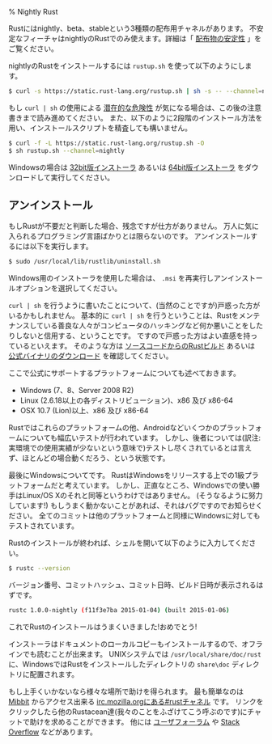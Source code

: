 % Nightly Rust
<!-- % Nightly Rust -->

<!-- Rust provides three distribution channels for Rust: nightly, beta, and stable. -->
<!-- Unstable features are only available on nightly Rust. For more details on this -->
<!-- process, see ‘[Stability as a deliverable][stability]’. -->
Rustにはnightly、beta、stableという3種類の配布用チャネルがあります。
不安定なフィーチャはnightlyのRustでのみ使えます。詳細は「 [配布物の安定性][stability] 」をご覧ください。

[stability]: http://blog.rust-lang.org/2014/10/30/Stability.html

<!-- To install nightly Rust, you can use `rustup.sh`: -->
nightlyのRustをインストールするには `rustup.sh` を使って以下のようにします。

```bash
$ curl -s https://static.rust-lang.org/rustup.sh | sh -s -- --channel=nightly
```

<!-- If you're concerned about the [potential insecurity][insecurity] of using `curl -->
<!-- | sh`, please keep reading and see our disclaimer below. And feel free to -->
<!-- use a two-step version of the installation and examine our installation script: -->
もし `curl | sh` の使用による [潜在的な危険性][insecurity] が気になる場合は、この後の注意書きまで読み進めてください。
また、以下のように2段階のインストール方法を用い、インストールスクリプトを精査しても構いません。

```bash
$ curl -f -L https://static.rust-lang.org/rustup.sh -O
$ sh rustup.sh --channel=nightly
```

[insecurity]: http://curlpipesh.tumblr.com

<!-- If you're on Windows, please download either the [32-bit installer][win32] or -->
<!-- the [64-bit installer][win64] and run it. -->
Windowsの場合は [32bit版インストーラ][win32] あるいは [64bit版インストーラ][win64] をダウンロードして実行してください。

[win32]: https://static.rust-lang.org/dist/rust-nightly-i686-pc-windows-gnu.msi
[win64]: https://static.rust-lang.org/dist/rust-nightly-x86_64-pc-windows-gnu.msi

<!-- ## Uninstalling -->
## アンインストール

<!-- If you decide you don't want Rust anymore, we'll be a bit sad, but that's okay. -->
<!-- Not every programming language is great for everyone. Just run the uninstall -->
<!-- script: -->
もしRustが不要だと判断した場合、残念ですが仕方がありません。
万人に気に入られるプログラミング言語ばかりとは限らないのです。
アンインストールするには以下を実行します。

```bash
$ sudo /usr/local/lib/rustlib/uninstall.sh
```

<!-- If you used the Windows installer, just re-run the `.msi` and it will give you -->
<!-- an uninstall option. -->
Windows用のインストーラを使用した場合は、 `.msi` を再実行しアンインストールオプションを選択してください。

<!-- Some people, and somewhat rightfully so, get very upset when we tell you to -->
<!-- `curl | sh`. Basically, when you do this, you are trusting that the good -->
<!-- people who maintain Rust aren't going to hack your computer and do bad things. -->
<!-- That's a good instinct! If you're one of those people, please check out the -->
<!-- documentation on [building Rust from Source][from-source], or [the official -->
<!-- binary downloads][install-page]. -->
`curl | sh` を行うように書いたことについて、(当然のことですが)戸惑った方がいるかもしれません。
基本的に `curl | sh` を行うということは、Rustをメンテナンスしている善良な人々がコンピュータのハッキングなど何か悪いことをしたりしないと信用する、ということです。
ですので戸惑った方はよい直感を持っているといえます。
そのような方は [ソースコードからのRustビルド][from-source] あるいは [公式バイナリのダウンロード][install-page] を確認してください。

[from-source]: https://github.com/rust-lang/rust#building-from-source
[install-page]: https://www.rust-lang.org/install.html

<!-- Oh, we should also mention the officially supported platforms: -->
ここで公式にサポートするプラットフォームについても述べておきます。

<!-- * Windows (7, 8, Server 2008 R2) -->
<!-- * Linux (2.6.18 or later, various distributions), x86 and x86-64 -->
<!-- * OSX 10.7 (Lion) or greater, x86 and x86-64 -->
* Windows (7、8、Server 2008 R2)
* Linux (2.6.18以上の各ディストリビューション)、x86 及び x86-64
* OSX 10.7 (Lion)以上、x86 及び x86-64

<!-- We extensively test Rust on these platforms, and a few others, too, like -->
<!-- Android. But these are the ones most likely to work, as they have the most -->
<!-- testing. -->
Rustではこれらのプラットフォームの他、Androidなどいくつかのプラットフォームについても幅広いテストが行われています。
しかし、後者については(訳注:実環境での使用実績が少ないという意味で)テストし尽くされているとは言えず、ほとんどの場合動くだろう、という状態です。

<!-- Finally, a comment about Windows. Rust considers Windows to be a first-class -->
<!-- platform upon release, but if we're honest, the Windows experience isn't as -->
<!-- integrated as the Linux/OS X experience is. We're working on it! If anything -->
<!-- does not work, it is a bug. Please let us know if that happens. Each and every -->
<!-- commit is tested against Windows just like any other platform. -->
最後にWindowsについてです。
RustはWindowsをリリースする上での1級プラットフォームだと考えています。
しかし、正直なところ、Windowsでの使い勝手はLinux/OS Xのそれと同等というわけではありません。
(そうなるように努力しています!)
もしうまく動かないことがあれば、それはバグですのでお知らせください。
全てのコミットは他のプラットフォームと同様にWindowsに対してもテストされています。

<!-- If you've got Rust installed, you can open up a shell, and type this: -->
Rustのインストールが終われば、シェルを開いて以下のように入力してください。

```bash
$ rustc --version
```

<!-- You should see the version number, commit hash, commit date and build date: -->
バージョン番号、コミットハッシュ、コミット日時、ビルド日時が表示されるはずです。

```bash
rustc 1.0.0-nightly (f11f3e7ba 2015-01-04) (built 2015-01-06)
```

<!-- If you did, Rust has been installed successfully! Congrats! -->
これでRustのインストールはうまくいきました!おめでとう!

<!-- This installer also installs a copy of the documentation locally, so you can -->
<!-- read it offline. On UNIX systems, `/usr/local/share/doc/rust` is the location. -->
<!-- On Windows, it's in a `share/doc` directory, inside wherever you installed Rust -->
<!-- to. -->
インストーラはドキュメントのローカルコピーもインストールするので、オフラインでも読むことが出来ます。
UNIXシステムでは `/usr/local/share/doc/rust` に、WindowsではRustをインストールしたディレクトリの `share\doc` ディレクトリに配置されます。

<!-- If not, there are a number of places where you can get help. The easiest is -->
<!-- [the #rust IRC channel on irc.mozilla.org][irc], which you can access through -->
<!-- [Mibbit][mibbit]. Click that link, and you'll be chatting with other Rustaceans -->
<!-- (a silly nickname we call ourselves), and we can help you out. Other great -->
<!-- resources include [the user’s forum][users], and [Stack Overflow][stackoverflow]. -->
もし上手くいかないなら様々な場所で助けを得られます。
最も簡単なのは [Mibbit][mibbit] からアクセス出来る [irc.mozilla.orgにある#rustチャネル][irc] です。
リンクをクリックしたら他のRustacean達(我々のことをふざけてこう呼ぶのです)にチャットで助けを求めることができます。
他には [ユーザフォーラム][users] や [Stack Overflow][stackoverflow] などがあります。

[irc]: irc://irc.mozilla.org/#rust
[mibbit]: http://chat.mibbit.com/?server=irc.mozilla.org&channel=%23rust
[users]: https://users.rust-lang.org/
[stackoverflow]: http://stackoverflow.com/questions/tagged/rust
